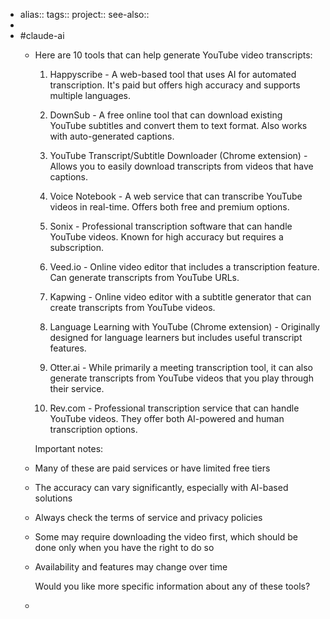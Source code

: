 - alias::
  tags::
  project::
  see-also::
-
- #claude-ai
	- Here are 10 tools that can help generate YouTube video transcripts:
	  
	  1. Happyscribe - A web-based tool that uses AI for automated transcription. It's paid but offers high accuracy and supports multiple languages.
	  
	  2. DownSub - A free online tool that can download existing YouTube subtitles and convert them to text format. Also works with auto-generated captions.
	  
	  3. YouTube Transcript/Subtitle Downloader (Chrome extension) - Allows you to easily download transcripts from videos that have captions.
	  
	  4. Voice Notebook - A web service that can transcribe YouTube videos in real-time. Offers both free and premium options.
	  
	  5. Sonix - Professional transcription software that can handle YouTube videos. Known for high accuracy but requires a subscription.
	  
	  6. Veed.io - Online video editor that includes a transcription feature. Can generate transcripts from YouTube URLs.
	  
	  7. Kapwing - Online video editor with a subtitle generator that can create transcripts from YouTube videos.
	  
	  8. Language Learning with YouTube (Chrome extension) - Originally designed for language learners but includes useful transcript features.
	  
	  9. Otter.ai - While primarily a meeting transcription tool, it can also generate transcripts from YouTube videos that you play through their service.
	  
	  10. Rev.com - Professional transcription service that can handle YouTube videos. They offer both AI-powered and human transcription options.
	  
	  Important notes:
	- Many of these are paid services or have limited free tiers
	- The accuracy can vary significantly, especially with AI-based solutions
	- Always check the terms of service and privacy policies
	- Some may require downloading the video first, which should be done only when you have the right to do so
	- Availability and features may change over time
	  
	  Would you like more specific information about any of these tools?
	-
